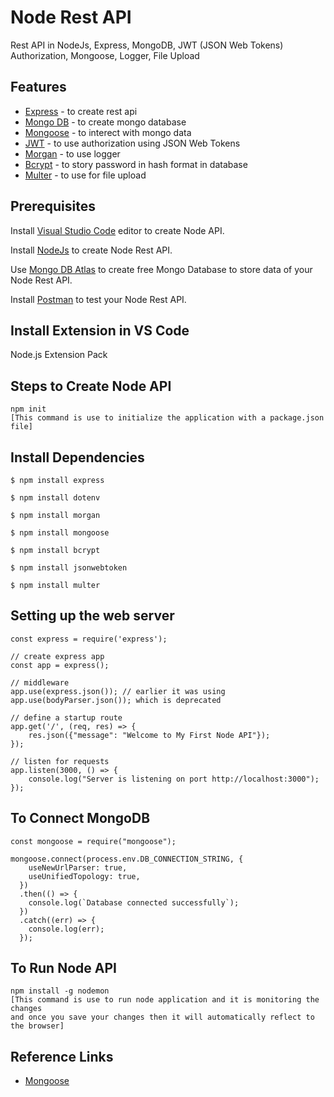 # Node Rest API

Rest API in NodeJs, Express, MongoDB, JWT (JSON Web Tokens) Authorization, Mongoose, Logger, File Upload 

## Features

- [Express](https://expressjs.com/) - to create rest api 
- [Mongo DB](https://www.mongodb.com/cloud/atlas) - to create mongo database 
- [Mongoose](https://www.npmjs.com/package/mongoose) - to interect with mongo data
- [JWT](https://www.npmjs.com/package/jsonwebtoken) - to use authorization using JSON Web Tokens
- [Morgan](https://www.npmjs.com/package/morgan) - to use logger
- [Bcrypt](https://www.npmjs.com/package/bcrypt) - to story password in hash format in database
- [Multer](https://www.npmjs.com/package/multer) - to use for file upload

## Prerequisites

Install [Visual Studio Code](https://code.visualstudio.com/download) editor  to create Node API.

Install [NodeJs](https://nodejs.org/en/download/) to create Node Rest API.

Use [Mongo DB Atlas](https://www.mongodb.com/cloud/atlas) to create free Mongo Database to store data of your Node Rest API.

Install [Postman](https://www.postman.com/downloads/) to test your Node Rest API.

## Install Extension in VS Code

Node.js Extension Pack


## Steps to Create Node API

```node
npm init 
[This command is use to initialize the application with a package.json file]
```

## Install Dependencies

```node
$ npm install express

$ npm install dotenv

$ npm install morgan

$ npm install mongoose

$ npm install bcrypt

$ npm install jsonwebtoken

$ npm install multer
```

## Setting up the web server

```node
const express = require('express');

// create express app
const app = express();

// middleware
app.use(express.json()); // earlier it was using app.use(bodyParser.json()); which is deprecated

// define a startup route
app.get('/', (req, res) => {
    res.json({"message": "Welcome to My First Node API"});
});

// listen for requests
app.listen(3000, () => {
    console.log("Server is listening on port http://localhost:3000");
});
```

## To Connect MongoDB
```node
const mongoose = require("mongoose");

mongoose.connect(process.env.DB_CONNECTION_STRING, {
    useNewUrlParser: true,
    useUnifiedTopology: true,
  })
  .then(() => {
    console.log(`Database connected successfully`);
  })
  .catch((err) => {
    console.log(err);
  });
```


## To Run Node API

```node
npm install -g nodemon 
[This command is use to run node application and it is monitoring the changes 
and once you save your changes then it will automatically reflect to the browser]
```

## Reference Links

- [Mongoose](https://mongoosejs.com/docs/guide.html)
